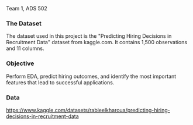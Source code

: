 Team 1, ADS 502

### The Dataset
The dataset used in this project is the "Predicting Hiring Decisions in Recruitment Data" dataset from kaggle.com. It contains 1,500 observations and 11 columns. 

### Objective
Perform EDA, predict hiring outcomes, and identify the most important features that lead to successful applications.

### Data

https://www.kaggle.com/datasets/rabieelkharoua/predicting-hiring-decisions-in-recruitment-data
